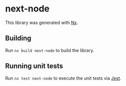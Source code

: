 # next-node

This library was generated with [Nx](https://nx.dev).

## Building

Run `nx build next-node` to build the library.

## Running unit tests

Run `nx test next-node` to execute the unit tests via [Jest](https://jestjs.io).
